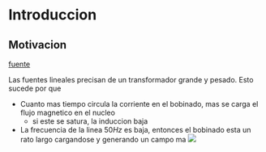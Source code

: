 # Introduccion

## Motivacion
[fuente](https://www.youtube.com/watch?v=cK5WLMFSGnw)

Las fuentes lineales precisan de un transformador grande y pesado. 
Esto sucede por que 
* Cuanto mas tiempo circula la corriente en el bobinado, mas se carga el flujo magnetico en el nucleo
	*  si este se satura, la induccion baja
* La frecuencia de la linea $50Hz$ es baja, entonces el bobinado esta un rato largo cargandose y generando un campo ma
![](https://i.imgur.com/oUxerkd.png)
<!--stackedit_data:
eyJoaXN0b3J5IjpbLTM1Njg5ODc0MiwxNjU3MzkwMDk0LC0yMD
g4NzQ2NjEyXX0=
-->